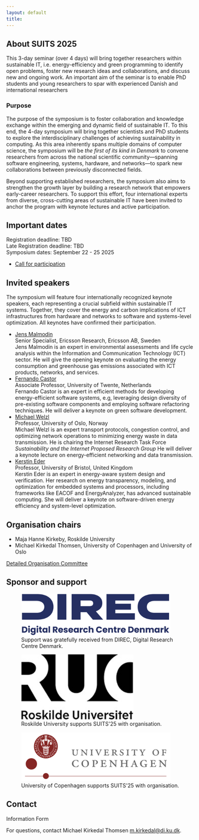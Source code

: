 ```yaml
---
layout: default
title: 
---
```


## About SUITS 2025
This 3-day seminar (over 4 days) will bring together researchers within sustainable IT, i.e. energy-efficiency and green programming to identify open problems, foster new research ideas and collaborations, and discuss new and ongoing work. An important aim of the seminar is to enable PhD students and young researchers to spar with experienced Danish and international researchers

### Purpose
The purpose of the symposium is to foster collaboration and knowledge exchange within the emerging and dynamic field of sustainable IT.
To this end, the 4-day symposium will bring together scientists and PhD students to explore the interdisciplinary challenges of achieving sustainability in computing. As this area inherently spans multiple domains of computer science, the symposium will be _the first of its kind in Denmark_ to convene researchers from across the national scientific community—spanning software engineering, systems, hardware, and networks—to spark new collaborations between previously disconnected fields.

Beyond supporting established researchers, the symposium also aims to strengthen the growth layer by building a research network that empowers early-career researchers. To support this effort, four international experts from diverse, cross-cutting areas of sustainable IT have been invited to anchor the program with keynote lectures and active participation.


## Important dates

Registration deadline: TBD<br>
Late Registration deadline: TBD <br>
Symposium dates: September 22 - 25 2025

* <a href="call-for-participation.html">Call for participation</a>

## Invited speakers
The symposium will feature four internationally recognized keynote speakers, each representing a crucial subfield within sustainable IT systems. Together, they cover the energy and carbon implications of ICT infrastructures from hardware and networks to software and systems-level optimization. All keynotes have confirmed their participation.

* [Jens Malmodin]()<br>
  Senior Specialist, Ericsson Research, Ericsson AB, Sweden <br>
  Jens Malmodin is an expert in environmental assessments and life cycle analysis within the Information and Communication Technology (ICT) sector. He will give the opening keynote on evaluating the energy consumption and greenhouse gas emissions associated with ICT products, networks, and services.
* [Fernando Castor]()<br>
  Associate Professor, University of Twente, Netherlands <br>
  Fernando Castor is an expert in efficient methods for developing energy-efficient software systems, e.g, leveraging design diversity of pre-existing software components and employing software refactoring techniques. He will deliver a keynote on green software development.
* [Michael Welzl]()<br>
  Professor, University of Oslo, Norway <br>
  Michael Welzl is an expert transport protocols, congestion control, and optimizing network operations to minimizing energy waste in data transmission. He is chairing the Internet Research Task Force _Sustainability and the Internet Proposed Research Group_
  He will deliver a keynote lecture on energy-efficient networking and data transmission.
* [Kerstin Eder]() <br>
  Professor, University of Bristol, United Kingdom <br>
  Kerstin Eder is an expert in energy-aware system design and verification. Her research on energy transparency, modeling, and optimization for embedded systems and processors, including frameworks like EACOF and EnergyAnalyzer, has advanced sustainable computing. She will deliver a keynote on software-driven energy efficiency and system-level optimization.

## Organisation chairs

  * Maja Hanne Kirkeby, Roskilde University
  * Michael Kirkedal Thomsen, University of Copenhagen and University of Oslo

  <a href="organisation-committee.html">Detailed Organisation Committee</a>


## Sponsor and support

<figure>
  <a href="https://direc.dk/" target="_blank"><img src="images/DIREC.png" width="400" alt="DIREC"></a>
  <figcaption>Support was gratefully received from DIREC, 
Digital Research Centre Denmark.</figcaption>
</figure>
<!-- <figure>
  <a href="https://www.prosa.dk/" target="_blank"><img src="images/prosa.svg" width="400" alt="PROSA"></a>
  <figcaption>Sponsorship was gratefully received from the PROSA, Danish union for IT-professionals.</figcaption>
</figure>
 -->
<figure>
  <a href="https://ruc.dk/en" target="_blank"><img src="images/RUC-logo.jpg" width="300" alt="Roskilde University"></a>
  <figcaption>Roskilde University supports SUITS'25 with organisation.</figcaption>
</figure>
<figure>
  <a href="https://www.ku.dk/english/" target="_blank"><img src="images/ku.png" width="400" alt="University of Copenhagen"></a>
  <figcaption>University of Copenhagen supports SUITS'25 with organisation.</figcaption>
</figure>


## Contact

Information Form

For questions, contact Michael Kirkedal Thomsen <m.kirkedal@di.ku.dk>.
